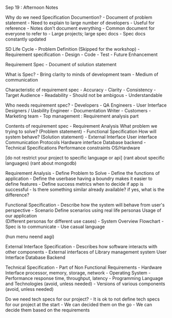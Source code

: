 Sep 19 : Afternoon Notes

Why do we need Specification Documention?
    - Document of problem statement
    - Need to explain to large number of developers
    - Useful for reference
    - Notes don't document everything
    - Common document for everyone to refer to
    - Large projects; large spec docs
    - Spec docs constantly updated

SD Life Cycle
    - Problem Definition (Skipped for the workshop)
    - Requirement specification
    - Design
    - Code
    - Test
    - Future Enhancement

Requirement Spec
    - Document of solution statement

What is Spec?
    - Bring clarity to minds of development team
    - Medium of communication

Characteristic of requirement spec
    - Accuracy
    - Clarity
    - Consistency
    - Target Audience
    - Readability
    - Should not be ambigous
    - Understandable

Who needs requirement spec?
    - Developers
    - QA Engineers
    - User Interface Designers / Uasbility Engineer
    - Documentation Writer
    - Customers 
    - Marketing team
    - Top management : Requirement analysis part 

Contents of requirement spec
    - Requirement Analysis
        What problem we trying to solve?
        (Problem statement)
    - Functional Specification
        How will system behave?
        (Solution statement)
    - External Interface
        User interface
        Communication Protocols
        Hardware interface
        Database backend
    - Technical Specifications
        Performance constraints
        OS/Hardware 

[do not restrict your project to specific language or api]
(rant about specific languages)
(rant about mongodb)

Requirement Analysis
    - Define Problem to Solve
    - Define the functions of application
    - Define the userbase
        having a boundry makes it easier to define features
    - Define success metrics
        when to decide if app is successful
    - Is there something similar already available?
        if yes, what is the difference?

Functional Specification
    - Describe how the system will behave from user's perspective
    - Scenario
        Define scenarios using real life personas
        Usage of our application  
        (Different personas for different use cases)
    - System Overview
        Flowchart
    - Spec is to communicate
    - Use casual language


(hun menu neend aagi)

External Interface Specification
    - Describes how software interacts with other components
    - External interfaces of Library management system
        User Interface
        Database Backend

Technical Specification
    - Part of Non Functional Requirements
    - Hardware Interface
        processor, memory, storage, network
    - Operating System
    - Performance
        response time, throughput, latency
    - Programming Language and Technologies (avoid, unless needed)
    - Versions of various components (avoid, unless needed)

Do we need tech specs for our project?
    - It is ok to not define tech specs for our project at the start
    - We can decided them on the go
    - We can decide them based on the requirements
    
